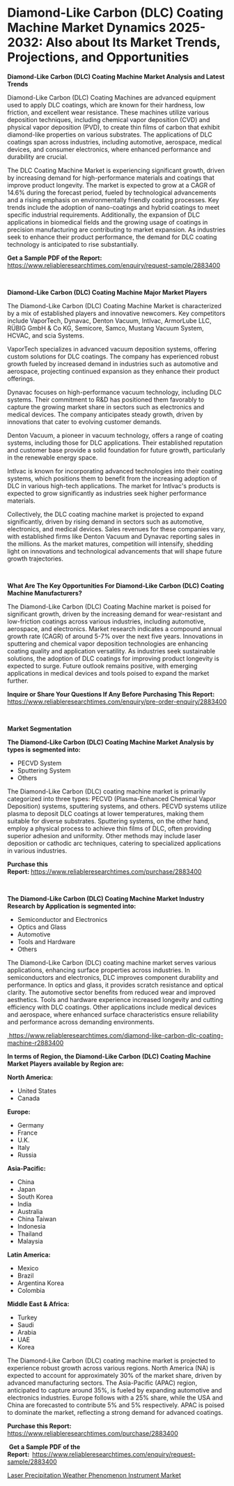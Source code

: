 <p><h1>Diamond-Like Carbon (DLC) Coating Machine Market Dynamics 2025-2032: Also about Its Market Trends, Projections, and Opportunities</h1></p><p><strong>Diamond-Like Carbon (DLC) Coating Machine Market Analysis and Latest Trends</strong></p>
<p><p>Diamond-Like Carbon (DLC) Coating Machines are advanced equipment used to apply DLC coatings, which are known for their hardness, low friction, and excellent wear resistance. These machines utilize various deposition techniques, including chemical vapor deposition (CVD) and physical vapor deposition (PVD), to create thin films of carbon that exhibit diamond-like properties on various substrates. The applications of DLC coatings span across industries, including automotive, aerospace, medical devices, and consumer electronics, where enhanced performance and durability are crucial.</p><p>The DLC Coating Machine Market is experiencing significant growth, driven by increasing demand for high-performance materials and coatings that improve product longevity. The market is expected to grow at a CAGR of 14.6% during the forecast period, fueled by technological advancements and a rising emphasis on environmentally friendly coating processes. Key trends include the adoption of nano-coatings and hybrid coatings to meet specific industrial requirements. Additionally, the expansion of DLC applications in biomedical fields and the growing usage of coatings in precision manufacturing are contributing to market expansion. As industries seek to enhance their product performance, the demand for DLC coating technology is anticipated to rise substantially.</p></p>
<p><strong>Get a Sample PDF of the Report:&nbsp;</strong> <a href="https://www.reliableresearchtimes.com/enquiry/request-sample/2883400?utm_campaign=2006&utm_medium=2&utm_source=Github&utm_content=ia&utm_term=13032025&utm_id=diamond-like-carbon-dlc-coating-machine">https://www.reliableresearchtimes.com/enquiry/request-sample/2883400</a></p>
<p>&nbsp;</p>
<p><strong>Diamond-Like Carbon (DLC) Coating Machine Major Market Players</strong></p>
<p><p>The Diamond-Like Carbon (DLC) Coating Machine Market is characterized by a mix of established players and innovative newcomers. Key competitors include VaporTech, Dynavac, Denton Vacuum, Intlvac, ArmorLube LLC, RÜBIG GmbH & Co KG, Semicore, Samco, Mustang Vacuum System, HCVAC, and scia Systems.</p><p>VaporTech specializes in advanced vacuum deposition systems, offering custom solutions for DLC coatings. The company has experienced robust growth fueled by increased demand in industries such as automotive and aerospace, projecting continued expansion as they enhance their product offerings.</p><p>Dynavac focuses on high-performance vacuum technology, including DLC systems. Their commitment to R&D has positioned them favorably to capture the growing market share in sectors such as electronics and medical devices. The company anticipates steady growth, driven by innovations that cater to evolving customer demands.</p><p>Denton Vacuum, a pioneer in vacuum technology, offers a range of coating systems, including those for DLC applications. Their established reputation and customer base provide a solid foundation for future growth, particularly in the renewable energy space.</p><p>Intlvac is known for incorporating advanced technologies into their coating systems, which positions them to benefit from the increasing adoption of DLC in various high-tech applications. The market for Intlvac's products is expected to grow significantly as industries seek higher performance materials.</p><p>Collectively, the DLC coating machine market is projected to expand significantly, driven by rising demand in sectors such as automotive, electronics, and medical devices. Sales revenues for these companies vary, with established firms like Denton Vacuum and Dynavac reporting sales in the millions. As the market matures, competition will intensify, shedding light on innovations and technological advancements that will shape future growth trajectories.</p></p>
<p>&nbsp;</p>
<p><strong>What Are The Key Opportunities For Diamond-Like Carbon (DLC) Coating Machine Manufacturers?</strong></p>
<p><p>The Diamond-Like Carbon (DLC) Coating Machine market is poised for significant growth, driven by the increasing demand for wear-resistant and low-friction coatings across various industries, including automotive, aerospace, and electronics. Market research indicates a compound annual growth rate (CAGR) of around 5-7% over the next five years. Innovations in sputtering and chemical vapor deposition technologies are enhancing coating quality and application versatility. As industries seek sustainable solutions, the adoption of DLC coatings for improving product longevity is expected to surge. Future outlook remains positive, with emerging applications in medical devices and tools poised to expand the market further.</p></p>
<p><strong>Inquire or Share Your Questions If Any Before Purchasing This Report:</strong> <a href="https://www.reliableresearchtimes.com/enquiry/pre-order-enquiry/2883400?utm_campaign=2006&utm_medium=2&utm_source=Github&utm_content=ia&utm_term=13032025&utm_id=diamond-like-carbon-dlc-coating-machine">https://www.reliableresearchtimes.com/enquiry/pre-order-enquiry/2883400</a></p>
<p>&nbsp;</p>
<p><strong>Market Segmentation</strong></p>
<p><strong>The Diamond-Like Carbon (DLC) Coating Machine Market Analysis by types is segmented into:</strong></p>
<p><ul><li>PECVD System</li><li>Sputtering System</li><li>Others</li></ul></p>
<p><p>The Diamond-Like Carbon (DLC) coating machine market is primarily categorized into three types: PECVD (Plasma-Enhanced Chemical Vapor Deposition) systems, sputtering systems, and others. PECVD systems utilize plasma to deposit DLC coatings at lower temperatures, making them suitable for diverse substrates. Sputtering systems, on the other hand, employ a physical process to achieve thin films of DLC, often providing superior adhesion and uniformity. Other methods may include laser deposition or cathodic arc techniques, catering to specialized applications in various industries.</p></p>
<p><strong>Purchase this Report:&nbsp;</strong><a href="https://www.reliableresearchtimes.com/purchase/2883400?utm_campaign=2006&utm_medium=2&utm_source=Github&utm_content=ia&utm_term=13032025&utm_id=diamond-like-carbon-dlc-coating-machine">https://www.reliableresearchtimes.com/purchase/2883400</a></p>
<p>&nbsp;</p>
<p><strong>The Diamond-Like Carbon (DLC) Coating Machine Market Industry Research by Application is segmented into:</strong></p>
<p><ul><li>Semiconductor and Electronics</li><li>Optics and Glass</li><li>Automotive</li><li>Tools and Hardware</li><li>Others</li></ul></p>
<p><p>The Diamond-Like Carbon (DLC) coating machine market serves various applications, enhancing surface properties across industries. In semiconductors and electronics, DLC improves component durability and performance. In optics and glass, it provides scratch resistance and optical clarity. The automotive sector benefits from reduced wear and improved aesthetics. Tools and hardware experience increased longevity and cutting efficiency with DLC coatings. Other applications include medical devices and aerospace, where enhanced surface characteristics ensure reliability and performance across demanding environments.</p></p>
<p><a href="https://www.reliableresearchtimes.com/diamond-like-carbon-dlc-coating-machine-r2883400?utm_campaign=2006&utm_medium=2&utm_source=Github&utm_content=ia&utm_term=13032025&utm_id=diamond-like-carbon-dlc-coating-machine">&nbsp;https://www.reliableresearchtimes.com/diamond-like-carbon-dlc-coating-machine-r2883400</a></p>
<p><strong>In terms of Region, the Diamond-Like Carbon (DLC) Coating Machine Market Players available by Region are:</strong></p>
<p>
    <p> <strong> North America: </strong>
        <ul>
            <li>United States</li>
            <li>Canada</li>
        </ul>
        </p> 
    <p> <strong> Europe: </strong>
        <ul>
            <li>Germany</li>
            <li>France</li>
            <li>U.K.</li>
            <li>Italy</li>
            <li>Russia</li>
        </ul>
        </p> 
    <p> <strong> Asia-Pacific: </strong>
        <ul>
            <li>China</li>
            <li>Japan</li>
            <li>South Korea</li>
            <li>India</li>
            <li>Australia</li>
            <li>China Taiwan</li>
            <li>Indonesia</li>
            <li>Thailand</li>
            <li>Malaysia</li>
        </ul>
        </p> 
    <p> <strong> Latin America: </strong>
        <ul>
            <li>Mexico</li>
            <li>Brazil</li>
            <li>Argentina Korea</li>
            <li>Colombia</li>
        </ul>
        </p> 
    <p> <strong> Middle East & Africa: </strong>
        <ul>
            <li>Turkey</li>
            <li>Saudi</li>
            <li>Arabia</li>
            <li>UAE</li>
            <li>Korea</li>
        </ul>
    </p>
    </p>
<p><p>The Diamond-Like Carbon (DLC) coating machine market is projected to experience robust growth across various regions. North America (NA) is expected to account for approximately 30% of the market share, driven by advanced manufacturing sectors. The Asia-Pacific (APAC) region, anticipated to capture around 35%, is fueled by expanding automotive and electronics industries. Europe follows with a 25% share, while the USA and China are forecasted to contribute 5% and 5% respectively. APAC is poised to dominate the market, reflecting a strong demand for advanced coatings.</p></p>
<p><strong>Purchase this Report: </strong><a href="https://www.reliableresearchtimes.com/purchase/2883400?utm_campaign=2006&utm_medium=2&utm_source=Github&utm_content=ia&utm_term=13032025&utm_id=diamond-like-carbon-dlc-coating-machine">https://www.reliableresearchtimes.com/purchase/2883400</a></p>
<p>&nbsp;<strong>Get a Sample PDF of the Report:&nbsp;&nbsp;</strong><a href="https://www.reliableresearchtimes.com/enquiry/request-sample/2883400?utm_campaign=2006&utm_medium=2&utm_source=Github&utm_content=ia&utm_term=13032025&utm_id=diamond-like-carbon-dlc-coating-machine">https://www.reliableresearchtimes.com/enquiry/request-sample/2883400</a></p>
<p><strong></strong></p>
<p><p><a href="https://github.com/bmorecock/Market-Research-Report-List-6/blob/main/laser-precipitation-weather-phenomenon-instrument-market.md?utm_campaign=2006&utm_medium=2&utm_source=Github&utm_content=ia&utm_term=13032025&utm_id=diamond-like-carbon-dlc-coating-machine">Laser Precipitation Weather Phenomenon Instrument Market</a></p></p>